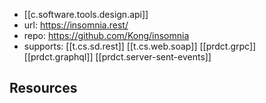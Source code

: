 
- [[c.software.tools.design.api]]
- url: https://insomnia.rest/
- repo: https://github.com/Kong/insomnia
- supports: [[t.cs.sd.rest]]  [[t.cs.web.soap]] [[prdct.grpc]] [[prdct.graphql]] [[prdct.server-sent-events]]

## Resources